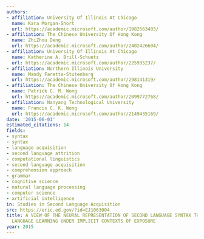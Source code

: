 ```yaml
---
authors:
- affiliation: University Of Illinois At Chicago
  name: Kara Morgan-Short
  url: https://academic.microsoft.com/author/1982563403/
- affiliation: The Chinese University Of Hong Kong
  name: ZhiZhou Deng
  url: https://academic.microsoft.com/author/2402426604/
- affiliation: University Of Illinois At Chicago
  name: Katherine A. Brill-Schuetz
  url: https://academic.microsoft.com/author/225935237/
- affiliation: Northern Illinois University
  name: Mandy Faretta-Stutenberg
  url: https://academic.microsoft.com/author/298141319/
- affiliation: The Chinese University Of Hong Kong
  name: Patrick C. M. Wong
  url: https://academic.microsoft.com/author/2099772768/
- affiliation: Nanyang Technological University
  name: Francis C. K. Wong
  url: https://academic.microsoft.com/author/2149435169/
date: '2015-06-01'
estimated_citations: 14
fields:
- syntax
- syntax
- language acquisition
- second language attrition
- computational linguistics
- second language acquisition
- comprehension approach
- grammar
- cognitive science
- natural language processing
- computer science
- artificial intelligence
in: Studies in Second Language Acquisition
src: https://eric.ed.gov/?id=EJ1063004
title: A VIEW OF THE NEURAL REPRESENTATION OF SECOND LANGUAGE SYNTAX THROUGH ARTIFICIAL
  LANGUAGE LEARNING UNDER IMPLICIT CONTEXTS OF EXPOSURE
year: 2015
---
```

